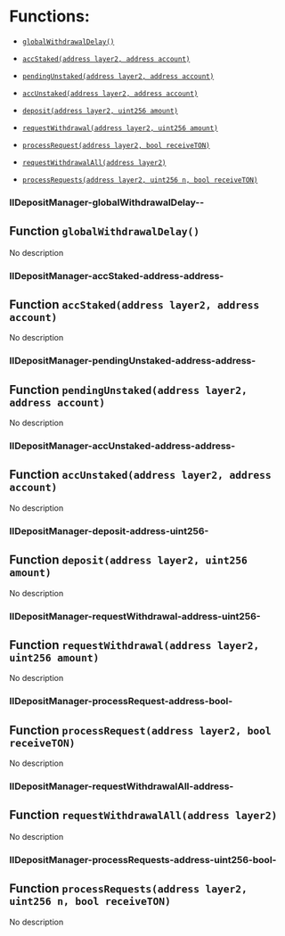 # Functions:

- [`globalWithdrawalDelay()`](#IIDepositManager-globalWithdrawalDelay--)

- [`accStaked(address layer2, address account)`](#IIDepositManager-accStaked-address-address-)

- [`pendingUnstaked(address layer2, address account)`](#IIDepositManager-pendingUnstaked-address-address-)

- [`accUnstaked(address layer2, address account)`](#IIDepositManager-accUnstaked-address-address-)

- [`deposit(address layer2, uint256 amount)`](#IIDepositManager-deposit-address-uint256-)

- [`requestWithdrawal(address layer2, uint256 amount)`](#IIDepositManager-requestWithdrawal-address-uint256-)

- [`processRequest(address layer2, bool receiveTON)`](#IIDepositManager-processRequest-address-bool-)

- [`requestWithdrawalAll(address layer2)`](#IIDepositManager-requestWithdrawalAll-address-)

- [`processRequests(address layer2, uint256 n, bool receiveTON)`](#IIDepositManager-processRequests-address-uint256-bool-)

### IIDepositManager-globalWithdrawalDelay--

## Function `globalWithdrawalDelay()`

No description

### IIDepositManager-accStaked-address-address-

## Function `accStaked(address layer2, address account)`

No description

### IIDepositManager-pendingUnstaked-address-address-

## Function `pendingUnstaked(address layer2, address account)`

No description

### IIDepositManager-accUnstaked-address-address-

## Function `accUnstaked(address layer2, address account)`

No description

### IIDepositManager-deposit-address-uint256-

## Function `deposit(address layer2, uint256 amount)`

No description

### IIDepositManager-requestWithdrawal-address-uint256-

## Function `requestWithdrawal(address layer2, uint256 amount)`

No description

### IIDepositManager-processRequest-address-bool-

## Function `processRequest(address layer2, bool receiveTON)`

No description

### IIDepositManager-requestWithdrawalAll-address-

## Function `requestWithdrawalAll(address layer2)`

No description

### IIDepositManager-processRequests-address-uint256-bool-

## Function `processRequests(address layer2, uint256 n, bool receiveTON)`

No description
